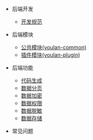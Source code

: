 * 后端开发
    * [开发规范](/docs/java-handbook/specification.md "后端开发规范")

* 后端模块
    * [公共模块(youlan-common)](/docs/java-handbook/common-modules.md "公共模块(youlan-common)")
    * [插件模块(youlan-plugin)](/docs/java-handbook/plugin-modules.md "插件模块(youlan-plugin)")

* 后端功能
    * [代码生成](/docs/java-handbook/generator.md "代码生成")
    * [数据分页](/docs/java-handbook/pagenation.md "数据分页")
    * [数据加密](/docs/java-handbook/crypto.md "数据加密")
    * [数据权限](/docs/java-handbook/data-permission.md "数据权限")
    * [数据脱敏](/docs/java-handbook/sensitive.md "数据脱敏")
    * [数据存储](/docs/java-handbook/storage.md "数据存储")

* 常见问题


